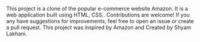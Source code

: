This project is a clone of the popular e-commerce website Amazon. It is a web application built using HTML, CSS..
Contributions are welcome! If you any have suggestions for improvements, feel free to open an issue or create a pull request.
This project was inspired by Amazon and Created by Shyam Lakhani.
